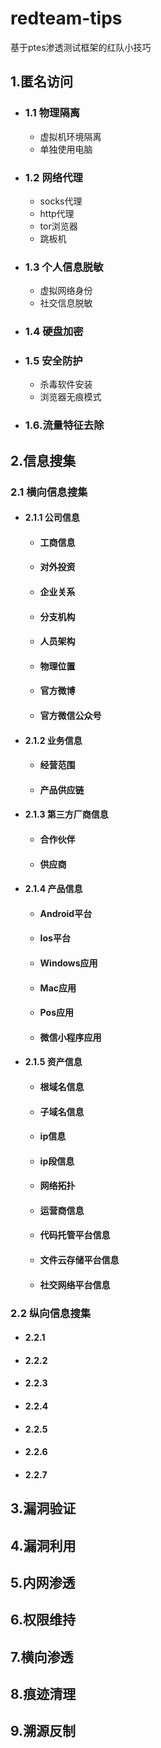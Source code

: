 # redteam-tips
基于ptes渗透测试框架的红队小技巧

## 1.匿名访问
  - ### 1.1 物理隔离
    - 虚拟机环境隔离
    - 单独使用电脑
  - ### 1.2 网络代理
    - socks代理
    - http代理
    - tor浏览器
    - 跳板机
  - ### 1.3 个人信息脱敏
    - 虚拟网络身份
    - 社交信息脱敏
    
  - ### 1.4 硬盘加密
  - ### 1.5 安全防护
    - 杀毒软件安装
    - 浏览器无痕模式
    
  - ### 1.6.流量特征去除
  
## 2.信息搜集
### 2.1 横向信息搜集
- #### 2.1.1 公司信息
  - #### 工商信息
  - #### 对外投资
  - #### 企业关系
  - #### 分支机构
  - #### 人员架构
  - #### 物理位置
  - #### 官方微博
  - #### 官方微信公众号
- #### 2.1.2 业务信息
  - #### 经营范围
  - #### 产品供应链
- #### 2.1.3 第三方厂商信息
  - #### 合作伙伴
  - #### 供应商
- #### 2.1.4 产品信息
  - #### Android平台
  - #### Ios平台
  - #### Windows应用
  - #### Mac应用
  - #### Pos应用
  - #### 微信小程序应用
- #### 2.1.5 资产信息
  - #### 根域名信息
  - #### 子域名信息
  - #### ip信息
  - #### ip段信息
  - #### 网络拓扑
  - #### 运营商信息
  - #### 代码托管平台信息
  - #### 文件云存储平台信息
  - #### 社交网络平台信息

### 2.2 纵向信息搜集
- #### 2.2.1 
- #### 2.2.2 
- #### 2.2.3
- #### 2.2.4
- #### 2.2.5
- #### 2.2.6
- #### 2.2.7

## 3.漏洞验证
## 4.漏洞利用
## 5.内网渗透
## 6.权限维持
## 7.横向渗透
## 8.痕迹清理
## 9.溯源反制
